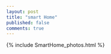 ```yaml
---
layout: post
title: "smart Home"
published: false
comments: true
---
```

  {% include SmartHome_photos.html %}






